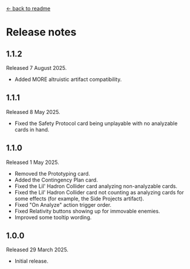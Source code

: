 [← back to readme](README.md)

# Release notes

## 1.1.2
Released 7 August 2025.

* Added MORE altruistic artifact compatibility.

## 1.1.1
Released 8 May 2025.

* Fixed the Safety Protocol card being unplayable with no analyzable cards in hand.

## 1.1.0
Released 1 May 2025.

* Removed the Prototyping card.
* Added the Contingency Plan card.
* Fixed the Lil' Hadron Collider card analyzing non-analyzable cards.
* Fixed the Lil' Hadron Collider card not counting as analyzing cards for some effects (for example, the Side Projects artifact).
* Fixed "On Analyze" action trigger order.
* Fixed Relativity buttons showing up for immovable enemies.
* Improved some tooltip wording.

## 1.0.0
Released 29 March 2025.

* Initial release.